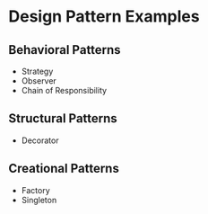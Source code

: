 # Design Pattern Examples

## Behavioral Patterns
- Strategy
- Observer
- Chain of Responsibility

## Structural Patterns
- Decorator

## Creational Patterns
- Factory
- Singleton
